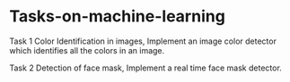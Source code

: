 # Tasks-on-machine-learning

Task 1
Color Identification in images,
Implement an image color detector which
identifies all the colors in an image.

Task 2
Detection of face mask,
Implement a real time face mask detector.
